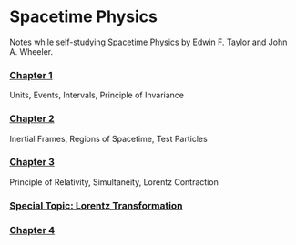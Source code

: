 # Spacetime Physics

Notes while self-studying [Spacetime Physics](https://www.eftaylor.com/spacetimephysics/) by Edwin F. Taylor and John A. Wheeler.

### [Chapter 1](ch01.html)
Units, Events, Intervals, Principle of Invariance

### [Chapter 2](ch02.html)
Inertial Frames, Regions of Spacetime, Test Particles

### [Chapter 3](ch03.html)
Principle of Relativity, Simultaneity, Lorentz Contraction

### [Special Topic: Lorentz Transformation](lorentz-transformation.html)

### [Chapter 4](ch04.html)
